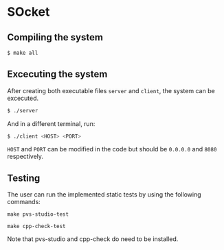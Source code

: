 # SOcket

## Compiling the system

```bash
$ make all
```

## Excecuting the system

After creating both executable files ```server``` and ```client```, the system can be excecuted.

```bash
$ ./server
```
And in a different terminal, run:

```bash
$ ./client <HOST> <PORT>
```
`HOST` and `PORT` can be modified in the code but should be `0.0.0.0` and `8080` respectively.  

## Testing

The user can run the implemented static tests by using the following commands:

```make pvs-studio-test```

```make cpp-check-test```

Note that pvs-studio and cpp-check do need to be installed. 
